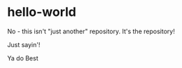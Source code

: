 hello-world
===========

No - this isn't "just another" repository.  It's the repository!

Just sayin'! 

Ya do Best
